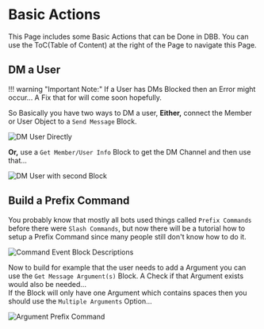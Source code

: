 # Basic Actions

This Page includes some Basic Actions that can be Done in DBB. You can use the ToC(Table of Content) at the right of the Page to navigate this Page.

## DM a User

!!! warning "Important Note:"
    If a User has DMs Blocked then an Error might occur... A Fix that for will come soon hopefully.

So Basically you have two ways to DM a user,
**Either,** connect the Member or User Object to a `Send Message` Block.

![DM User Directly](https://i.imgur.com/3IjnfE3.png)

**Or,** use a `Get Member/User Info` Block to get the DM Channel and then use that...

![DM User with second Block](https://i.imgur.com/9E13GCM.png)

## Build a Prefix Command

You probably know that mostly all bots used things called `Prefix Commands` before there were `Slash Commands`, but now there will be a tutorial how to setup a Prefix Command since many people still don't know how to do it.

![Command Event Block Descriptions](https://i.imgur.com/oyHZqYo.png)


Now to build for example that the user needs to add a Argument you can use the `Get Message Argument(s)` Block. A Check if that Argument exists would also be needed...  
If the Block will only have one Argument which contains spaces then you should use the `Multiple Arguments` Option...  

![Argument Prefix Command](https://i.imgur.com/KjB0gPR.png)